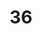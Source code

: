 ---
title: "36"
imageurl: "../src/content/thumbnail/36.webp"
dwnurl: "https://imgs1.thamizhnation.org/36.jpg"
tags: ['thalaivar']
---